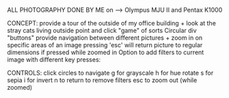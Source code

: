 ALL PHOTOGRAPHY DONE BY ME
on --> Olympus MJU II and Pentax K1000

CONCEPT:
provide a tour of the outside of my office building + look at the stray cats living outside
point and click "game" of sorts
Circular div "buttons" provide navigation between different pictures + zoom in on specific areas of an image
pressing 'esc' will return picture to regular dimensions if pressed while zoomed in
Option to add filters to current image with different key presses:

CONTROLS:
click circles to navigate
g for grayscale
h for hue rotate
s for sepia
i for invert
n to return to remove filters
esc to zoom out (while zoomed)

